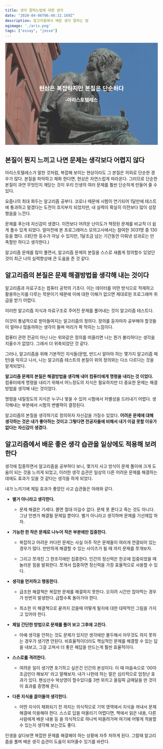 ```yaml
---
title: 생각 잘하는법에 대한 생각
date: "2020-04-06T06:40:32.169Z"
description: 알고리즘에서 배운 생각 잘하는 법 
ogimage: './aris.png'
tags: ["essay", "jesse"]
---
```



![quotepicture](./aris.png)


## 본질이 뭔지 느끼고 나면 문제는 생각보다 어렵지 않다

아리스토텔레스가 말한 것처럼, 복잡해 보이는 현상이라도 그 본질은 의외로 단순한 경우가 많다. 본질을 파악하고 체화 한다면, 현상은 자연스럽게 따라온다. 그러므로 단순한 본질이 과연 무엇인지 깨닫는 것이 우리 인생의 여러 문제를 훨씬 단순하게 만들어 줄 수 있다. 

요즘나의 최대 화두는 알고리즘 공부다. 코로나 때문에 시험이 연기되어 1달만에 테스트에 통과하고 말겠다는 도전이 흐지부지 되었지만, 내 실력이 확실히 이전보다 많이 성장했음을 느낀다.

문제를 푸는데 자신감이 생겼다. 이전보다 어려운 난이도가 책정된 문제를 비교적 더 쉽게 풀수 있게 되었다. 얼마전에 본 프로그래머스 모의고사에서는 참여한 3031명 중 130등을 했다. (대단한 등수가 아닐 수 있지만, 1달조금 넘는 기간동안 이뤄낸 성과로는 만족할만 하다고 생각한다.)

알고리즘 문제를 많이 풀면서, 알고리즘 문제의 본질을 스스로 새롭게 정의할수 있었던 것이 최근 나의 실력향상에 큰 도움을 준 것 같다.  

## 알고리즘의 본질은 문제 해결방법을 생각해 내는 것이다

알고리즘과 자료구조는 컴퓨터 공학의 기초다. 이는 데이터를 어떤 방식으로 적재하고 활용하는지를 다루는 학문이기 때문에 이에 대한 이해가 없으면 제대로된 프로그래머 취급을 받기 어렵다.

이러한 알고리즘 지식과 자료구조로 주어진 문제를 풀어내는 것이 알고리즘 테스트다.

이것이 통념적으로 받아들여지는 알고리즘의 정의다. 정의를 듣자마자 공부해야 할것들이 얼마나 많을까하는 생각이 들며 머리가 꽉 막히는 느낌이다. 

컴퓨터 관련 전공이 아닌 나는 위와같은 정의를 떠올리면 나는 뭔가 불리하다는 생각을 지울수가 없었다. 그래서 더 위축되었던 것 같다. 

그러나, 알고리즘을 위해 기본적인 지식들(문법, 반드시 알아야 하는 몇가지 알고리즘 페턴)을 익히고 나서, 나는 알고리즘 테스트의 본질이 위의 정의와는 다소 다르다는 것을 알게되었다. 

**알고리즘 문제의 본질은 해결방법을 생각해 내어 컴퓨터에게 명령을 내리는 것 이었다.** 컴퓨터에게 명령을 내리기 위해서 어느정도의 지식은 필요하지만 더 중요한 문제는 해결방법을 생각해 내는 것이었다.

명령을 내릴정도의 지식은 누구나 쌓을 수 있어 시험에서 차별성을 드러내기 어렵다. 생각해내는 부분에서 시험의 변별력이 결정된다. 

알고리즘의 본질을 생각하기로 정의하자 자신감을 가질수 있었다. **어려운 문제에 대해 생각하는 것은 내가 좋아하는 것이고 그렇다면 전공자들에 비해서 내가 이걸 못할 이유가 없다는 자신감이 생겼다.** 


## 알고리즘에서 배운 좋은 생각 습관을 일상에도 적용해 보려 한다

생각에 집중하면서 알고리즘을 공부하다 보니, 몇가지 사고 방식이 문제 풀이에 크게 도움이 되는 것을 느끼게 되었고, 이러한 생각 습관은 일상의 다른 어려운 문제를 해결하는 데에도 효과가 있을 것 같다는 생각을 하게 되었다. 

내가 느끼기에 제일 효과가 좋았던 사고 습관들은 아래와 같다. 

- **별거 아니라고 생각한다.**

    - 문제 해결은 기세다. 쫄면 절대 이길수 없다. 문제 못 푼다고 죽는 것도 아니다. 그냥 언젠가 해결될 문제일 뿐이다. 별거 아니라고 생각하며 문제를 기선제압 하자.
- **가능한 한 작은 문제로 나누어 작은 부분에만 집중한다.**
    -  복잡하고 어려운 커다란 문제는 사실 아주 작은 문제들이 여러개 연결되어 있는 경우가 많다. 만만하게 해결할 수 있는 사이즈가 될 때 까지 문제를 쪼개보자. 

    - 그리고 쪼개진 그 한조각에만 집중한다. 인간의 정신력은 한곳에 집중되었을 때 놀라운 힘을 발휘한다. 쪼개서 집중하면 정신력을 가장 효율적으로 사용할 수 있다.
- **생각을 먼저하고 행동한다.**
    -  급조한 해결책은 복잡한 문제를 해결하지 못한다. 오히려 시간만 잡아먹는 경우가 빈번히 발생한다. 급할수록 돌아가야 한다. 

    - 최소한 이 해결책으로 끝까지 갔을때 어떻게 될지에 대한 대략적인 그림을 가지고 있어야 한다.
- **제일 간단한 방법으로 문제를 풀어 보고 그후에 고친다.**
    - 아예 생각을 안하는 것도 문제가 있지만 생각에만 몰두해서 아무것도 하지 못하는 경우가 생기면 안된다. 비효율적이더라도 핵심적인 문제를 해결할 수 있는 답을 내보고, 그걸 고쳐서 더 좋은 해답을 만드는게 훨씬 효율적이다.
- **스스로를 격려한다.**
    -  여려운 일이 생기면 포기하고 싶은건 인간의 본성이다. 이 때 마음속으로 '00아 조금만더 해보자' 라고 말해보자. 내가 나한테 하는 말은 심리적으로 엄청난 효과가 있다. 펜싱선수 박상영이 할수있다를 3번 외치고 올림픽 금매달을 딴 것이 이 효과를 증명해 준다. 
- **다른 지식을 끌어들여 생각한다.**
    - 어떤 지식이 체화되기 전 까지는 의식적으로 기억 영역에서 지식을 꺼내서 문제 해결에 이용해야 한다. 스스로 답을 떠올리기 어렵다면, 책에서 읽은 내용, 다른 사람에게 배운 내용 등 을 의식적으로 하나씩 떠올려가며 여기에 어떻게 적용할 수 있는지 생각해 보는것도 좋다.

인생을 살다보면 복잡한 문제를 해결해야 하는 상황에 자주 처하게 된다. 그럴때 알고리즘을 풀며 배운 생각 습관이 도움이 되어줄수 있기를 바란다. 